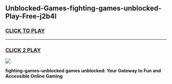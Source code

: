 
## Unblocked-Games-fighting-games-unblocked-Play-Free-j2b4l
<h3>
<a href="https://premium76.site?title=fighting-games-unblocked&ref=18A1">CLICK TO PLAY</a></h3>
<hr>

<h3>
<a href="https://premium76.site?title=fighting-games-unblocked&ref=18A1">CLICK 2 PLAY</a>
  
</h3>

<a href="https://premium76.site?title=fighting-games-unblocked&ref=18A1"><img src="https://clearcache.store/games.png"></a>


**fighting-games-unblocked games unblocked: Your Gateway to Fun and Accessible Online Gaming**
